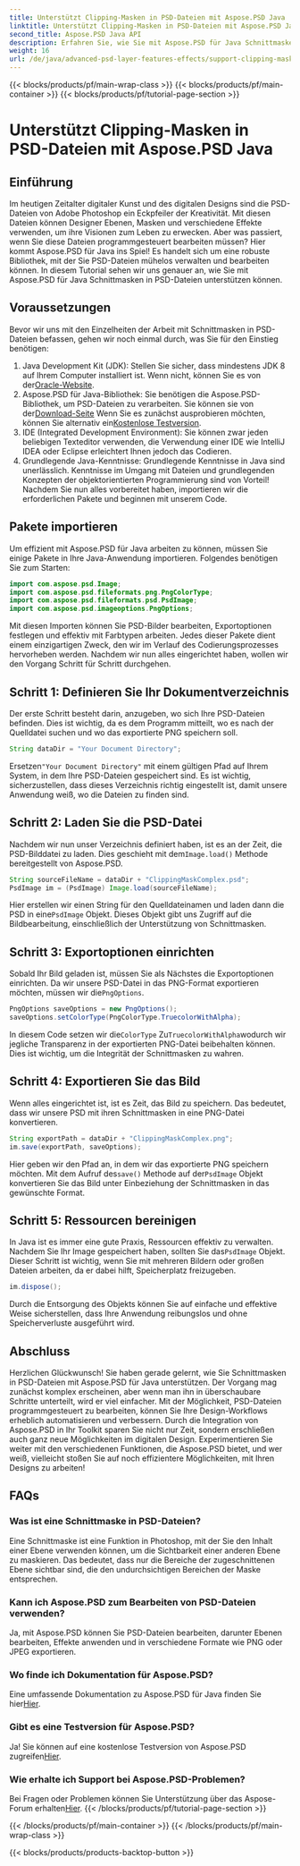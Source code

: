 ```yaml
---
title: Unterstützt Clipping-Masken in PSD-Dateien mit Aspose.PSD Java
linktitle: Unterstützt Clipping-Masken in PSD-Dateien mit Aspose.PSD Java
second_title: Aspose.PSD Java API
description: Erfahren Sie, wie Sie mit Aspose.PSD für Java Schnittmasken in PSD-Dateien unterstützen. Folgen Sie unserer Schritt-für-Schritt-Anleitung zur einfachen Bearbeitung von PSD-Bildern.
weight: 16
url: /de/java/advanced-psd-layer-features-effects/support-clipping-mask-psd-files/
---
```


{{< blocks/products/pf/main-wrap-class >}}
{{< blocks/products/pf/main-container >}}
{{< blocks/products/pf/tutorial-page-section >}}

# Unterstützt Clipping-Masken in PSD-Dateien mit Aspose.PSD Java

## Einführung
Im heutigen Zeitalter digitaler Kunst und des digitalen Designs sind die PSD-Dateien von Adobe Photoshop ein Eckpfeiler der Kreativität. Mit diesen Dateien können Designer Ebenen, Masken und verschiedene Effekte verwenden, um ihre Visionen zum Leben zu erwecken. Aber was passiert, wenn Sie diese Dateien programmgesteuert bearbeiten müssen? Hier kommt Aspose.PSD für Java ins Spiel! Es handelt sich um eine robuste Bibliothek, mit der Sie PSD-Dateien mühelos verwalten und bearbeiten können. In diesem Tutorial sehen wir uns genauer an, wie Sie mit Aspose.PSD für Java Schnittmasken in PSD-Dateien unterstützen können. 
## Voraussetzungen
Bevor wir uns mit den Einzelheiten der Arbeit mit Schnittmasken in PSD-Dateien befassen, gehen wir noch einmal durch, was Sie für den Einstieg benötigen:
1.  Java Development Kit (JDK): Stellen Sie sicher, dass mindestens JDK 8 auf Ihrem Computer installiert ist. Wenn nicht, können Sie es von der[Oracle-Website](https://www.oracle.com/java/technologies/javase-jdk8-downloads.html).
2.  Aspose.PSD für Java-Bibliothek: Sie benötigen die Aspose.PSD-Bibliothek, um PSD-Dateien zu verarbeiten. Sie können sie von der[Download-Seite](https://releases.aspose.com/psd/java/) Wenn Sie es zunächst ausprobieren möchten, können Sie alternativ ein[Kostenlose Testversion](https://releases.aspose.com/).
3. IDE (Integrated Development Environment): Sie können zwar jeden beliebigen Texteditor verwenden, die Verwendung einer IDE wie IntelliJ IDEA oder Eclipse erleichtert Ihnen jedoch das Codieren.
4. Grundlegende Java-Kenntnisse: Grundlegende Kenntnisse in Java sind unerlässlich. Kenntnisse im Umgang mit Dateien und grundlegenden Konzepten der objektorientierten Programmierung sind von Vorteil!
Nachdem Sie nun alles vorbereitet haben, importieren wir die erforderlichen Pakete und beginnen mit unserem Code.
## Pakete importieren
Um effizient mit Aspose.PSD für Java arbeiten zu können, müssen Sie einige Pakete in Ihre Java-Anwendung importieren. Folgendes benötigen Sie zum Starten:
```java
import com.aspose.psd.Image;
import com.aspose.psd.fileformats.png.PngColorType;
import com.aspose.psd.fileformats.psd.PsdImage;
import com.aspose.psd.imageoptions.PngOptions;
```
Mit diesen Importen können Sie PSD-Bilder bearbeiten, Exportoptionen festlegen und effektiv mit Farbtypen arbeiten. Jedes dieser Pakete dient einem einzigartigen Zweck, den wir im Verlauf des Codierungsprozesses hervorheben werden.
Nachdem wir nun alles eingerichtet haben, wollen wir den Vorgang Schritt für Schritt durchgehen.
## Schritt 1: Definieren Sie Ihr Dokumentverzeichnis
Der erste Schritt besteht darin, anzugeben, wo sich Ihre PSD-Dateien befinden. Dies ist wichtig, da es dem Programm mitteilt, wo es nach der Quelldatei suchen und wo das exportierte PNG speichern soll.
```java
String dataDir = "Your Document Directory";
```
 Ersetzen`"Your Document Directory"` mit einem gültigen Pfad auf Ihrem System, in dem Ihre PSD-Dateien gespeichert sind. Es ist wichtig, sicherzustellen, dass dieses Verzeichnis richtig eingestellt ist, damit unsere Anwendung weiß, wo die Dateien zu finden sind. 
## Schritt 2: Laden Sie die PSD-Datei
 Nachdem wir nun unser Verzeichnis definiert haben, ist es an der Zeit, die PSD-Bilddatei zu laden. Dies geschieht mit dem`Image.load()` Methode bereitgestellt von Aspose.PSD.
```java
String sourceFileName = dataDir + "ClippingMaskComplex.psd";
PsdImage im = (PsdImage) Image.load(sourceFileName);
```
 Hier erstellen wir einen String für den Quelldateinamen und laden dann die PSD in eine`PsdImage` Objekt. Dieses Objekt gibt uns Zugriff auf die Bildbearbeitung, einschließlich der Unterstützung von Schnittmasken.
## Schritt 3: Exportoptionen einrichten
 Sobald Ihr Bild geladen ist, müssen Sie als Nächstes die Exportoptionen einrichten. Da wir unsere PSD-Datei in das PNG-Format exportieren möchten, müssen wir die`PngOptions`.
```java
PngOptions saveOptions = new PngOptions();
saveOptions.setColorType(PngColorType.TruecolorWithAlpha);
```
 In diesem Code setzen wir die`ColorType` Zu`TruecolorWithAlpha`wodurch wir jegliche Transparenz in der exportierten PNG-Datei beibehalten können. Dies ist wichtig, um die Integrität der Schnittmasken zu wahren.
## Schritt 4: Exportieren Sie das Bild
Wenn alles eingerichtet ist, ist es Zeit, das Bild zu speichern. Das bedeutet, dass wir unsere PSD mit ihren Schnittmasken in eine PNG-Datei konvertieren.
```java
String exportPath = dataDir + "ClippingMaskComplex.png";
im.save(exportPath, saveOptions);
```
 Hier geben wir den Pfad an, in dem wir das exportierte PNG speichern möchten. Mit dem Aufruf des`save()` Methode auf der`PsdImage` Objekt konvertieren Sie das Bild unter Einbeziehung der Schnittmasken in das gewünschte Format.
## Schritt 5: Ressourcen bereinigen
 In Java ist es immer eine gute Praxis, Ressourcen effektiv zu verwalten. Nachdem Sie Ihr Image gespeichert haben, sollten Sie das`PsdImage` Objekt. Dieser Schritt ist wichtig, wenn Sie mit mehreren Bildern oder großen Dateien arbeiten, da er dabei hilft, Speicherplatz freizugeben.
```java
im.dispose();
```
Durch die Entsorgung des Objekts können Sie auf einfache und effektive Weise sicherstellen, dass Ihre Anwendung reibungslos und ohne Speicherverluste ausgeführt wird.
## Abschluss
Herzlichen Glückwunsch! Sie haben gerade gelernt, wie Sie Schnittmasken in PSD-Dateien mit Aspose.PSD für Java unterstützen. Der Vorgang mag zunächst komplex erscheinen, aber wenn man ihn in überschaubare Schritte unterteilt, wird er viel einfacher. Mit der Möglichkeit, PSD-Dateien programmgesteuert zu bearbeiten, können Sie Ihre Design-Workflows erheblich automatisieren und verbessern.
Durch die Integration von Aspose.PSD in Ihr Toolkit sparen Sie nicht nur Zeit, sondern erschließen auch ganz neue Möglichkeiten im digitalen Design. Experimentieren Sie weiter mit den verschiedenen Funktionen, die Aspose.PSD bietet, und wer weiß, vielleicht stoßen Sie auf noch effizientere Möglichkeiten, mit Ihren Designs zu arbeiten!
## FAQs
### Was ist eine Schnittmaske in PSD-Dateien?
Eine Schnittmaske ist eine Funktion in Photoshop, mit der Sie den Inhalt einer Ebene verwenden können, um die Sichtbarkeit einer anderen Ebene zu maskieren. Das bedeutet, dass nur die Bereiche der zugeschnittenen Ebene sichtbar sind, die den undurchsichtigen Bereichen der Maske entsprechen.
### Kann ich Aspose.PSD zum Bearbeiten von PSD-Dateien verwenden?
Ja, mit Aspose.PSD können Sie PSD-Dateien bearbeiten, darunter Ebenen bearbeiten, Effekte anwenden und in verschiedene Formate wie PNG oder JPEG exportieren.
### Wo finde ich Dokumentation für Aspose.PSD?
 Eine umfassende Dokumentation zu Aspose.PSD für Java finden Sie hier[Hier](https://reference.aspose.com/psd/java/).
### Gibt es eine Testversion für Aspose.PSD?
 Ja! Sie können auf eine kostenlose Testversion von Aspose.PSD zugreifen[Hier](https://releases.aspose.com/).
### Wie erhalte ich Support bei Aspose.PSD-Problemen?
 Bei Fragen oder Problemen können Sie Unterstützung über das Aspose-Forum erhalten[Hier](https://forum.aspose.com/c/psd/34).
{{< /blocks/products/pf/tutorial-page-section >}}

{{< /blocks/products/pf/main-container >}}
{{< /blocks/products/pf/main-wrap-class >}}

{{< blocks/products/products-backtop-button >}}
